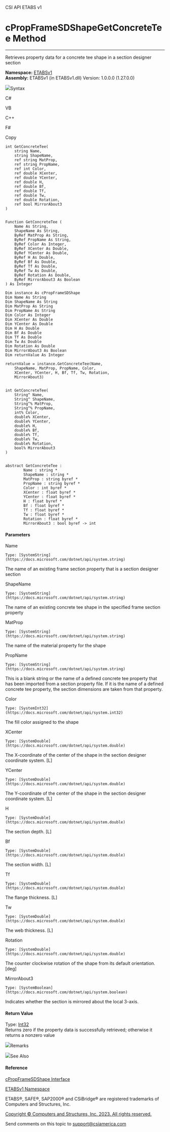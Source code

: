 ﻿

CSI API ETABS v1

# cPropFrameSDShapeGetConcreteTee Method  
  
---  
  
Retrieves property data for a concrete tee shape in a section designer section

**Namespace:** [ETABSv1](2780f1b8-2033-5289-2298-1cdb2a7508d9.htm)  
**Assembly:** ETABSv1 (in ETABSv1.dll) Version: 1.0.0.0 (1.27.0.0)

![](../icons/SectionExpanded.png)Syntax

C#

VB

C++

F#

Copy

    
    
    int GetConcreteTee(
    	string Name,
    	string ShapeName,
    	ref string MatProp,
    	ref string PropName,
    	ref int Color,
    	ref double XCenter,
    	ref double YCenter,
    	ref double H,
    	ref double Bf,
    	ref double Tf,
    	ref double Tw,
    	ref double Rotation,
    	ref bool MirrorAbout3
    )
    
    
    Function GetConcreteTee ( 
    	Name As String,
    	ShapeName As String,
    	ByRef MatProp As String,
    	ByRef PropName As String,
    	ByRef Color As Integer,
    	ByRef XCenter As Double,
    	ByRef YCenter As Double,
    	ByRef H As Double,
    	ByRef Bf As Double,
    	ByRef Tf As Double,
    	ByRef Tw As Double,
    	ByRef Rotation As Double,
    	ByRef MirrorAbout3 As Boolean
    ) As Integer
    
    Dim instance As cPropFrameSDShape
    Dim Name As String
    Dim ShapeName As String
    Dim MatProp As String
    Dim PropName As String
    Dim Color As Integer
    Dim XCenter As Double
    Dim YCenter As Double
    Dim H As Double
    Dim Bf As Double
    Dim Tf As Double
    Dim Tw As Double
    Dim Rotation As Double
    Dim MirrorAbout3 As Boolean
    Dim returnValue As Integer
    
    returnValue = instance.GetConcreteTee(Name, 
    	ShapeName, MatProp, PropName, Color, 
    	XCenter, YCenter, H, Bf, Tf, Tw, Rotation, 
    	MirrorAbout3)
    
    
    int GetConcreteTee(
    	String^ Name, 
    	String^ ShapeName, 
    	String^% MatProp, 
    	String^% PropName, 
    	int% Color, 
    	double% XCenter, 
    	double% YCenter, 
    	double% H, 
    	double% Bf, 
    	double% Tf, 
    	double% Tw, 
    	double% Rotation, 
    	bool% MirrorAbout3
    )
    
    
    abstract GetConcreteTee : 
            Name : string * 
            ShapeName : string * 
            MatProp : string byref * 
            PropName : string byref * 
            Color : int byref * 
            XCenter : float byref * 
            YCenter : float byref * 
            H : float byref * 
            Bf : float byref * 
            Tf : float byref * 
            Tw : float byref * 
            Rotation : float byref * 
            MirrorAbout3 : bool byref -> int 
    

#### Parameters

Name

    Type: [SystemString](https://docs.microsoft.com/dotnet/api/system.string)  
The name of an existing frame section property that is a section designer
section

ShapeName

    Type: [SystemString](https://docs.microsoft.com/dotnet/api/system.string)  
The name of an existing concrete tee shape in the specified frame section
property

MatProp

    Type: [SystemString](https://docs.microsoft.com/dotnet/api/system.string)  
The name of the material property for the shape

PropName

    Type: [SystemString](https://docs.microsoft.com/dotnet/api/system.string)  
This is a blank string or the name of a defined concrete tee property that has
been imported from a section property file. If it is the name of a defined
concrete tee property, the section dimensions are taken from that property.

Color

    Type: [SystemInt32](https://docs.microsoft.com/dotnet/api/system.int32)  
The fill color assigned to the shape

XCenter

    Type: [SystemDouble](https://docs.microsoft.com/dotnet/api/system.double)  
The X-coordinate of the center of the shape in the section designer coordinate
system. [L]

YCenter

    Type: [SystemDouble](https://docs.microsoft.com/dotnet/api/system.double)  
The Y-coordinate of the center of the shape in the section designer coordinate
system. [L]

H

    Type: [SystemDouble](https://docs.microsoft.com/dotnet/api/system.double)  
The section depth. [L]

Bf

    Type: [SystemDouble](https://docs.microsoft.com/dotnet/api/system.double)  
The section width. [L]

Tf

    Type: [SystemDouble](https://docs.microsoft.com/dotnet/api/system.double)  
The flange thickness. [L]

Tw

    Type: [SystemDouble](https://docs.microsoft.com/dotnet/api/system.double)  
The web thickness. [L]

Rotation

    Type: [SystemDouble](https://docs.microsoft.com/dotnet/api/system.double)  
The counter clockwise rotation of the shape from its default orientation.
[deg]

MirrorAbout3

    Type: [SystemBoolean](https://docs.microsoft.com/dotnet/api/system.boolean)  
Indicates whether the section is mirrored about the local 3-axis.

#### Return Value

Type: [Int32](https://docs.microsoft.com/dotnet/api/system.int32)  
Returns zero if the property data is successfully retrieved; otherwise it
returns a nonzero value

![](../icons/SectionExpanded.png)Remarks

![](../icons/SectionExpanded.png)See Also

#### Reference

[cPropFrameSDShape Interface](a50f9a5e-4c7d-07d5-4326-58be7b557651.htm)

[ETABSv1 Namespace](2780f1b8-2033-5289-2298-1cdb2a7508d9.htm)

ETABS®, SAFE®, SAP2000® and CSiBridge® are registered trademarks of Computers
and Structures, Inc.  

[Copyright © Computers and Structures, Inc. 2023. All rights
reserved.](http://www.csiamerica.com)

Send comments on this topic to
[support@csiamerica.com](mailto:support%40csiamerica.com?Subject=CSI%20API%20ETABS%20v1)

